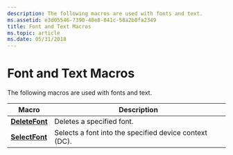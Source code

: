 ```yaml
---
description: The following macros are used with fonts and text.
ms.assetid: e3d05546-7390-48e8-841c-58a2b0fa2349
title: Font and Text Macros
ms.topic: article
ms.date: 05/31/2018
---
```


# Font and Text Macros

The following macros are used with fonts and text.



| Macro                            | Description                                            |
|----------------------------------|--------------------------------------------------------|
| [**DeleteFont**](/windows/desktop/api/Windowsx/nf-windowsx-deletefont) | Deletes a specified font.                              |
| [**SelectFont**](/windows/desktop/api/Windowsx/nf-windowsx-selectfont) | Selects a font into the specified device context (DC). |



 

 

 



